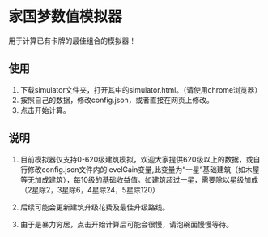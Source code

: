 # 家国梦数值模拟器

用于计算已有卡牌的最佳组合的模拟器！

## 使用
1. 下载simulator文件夹，打开其中的simulator.html。（请使用chrome浏览器）
2. 按照自己的数据，修改config.json，或者直接在网页上修改。
3. 点击开始计算。

## 说明
1. 目前模拟器仅支持0-620级建筑模拟，欢迎大家提供620级以上的数据，或自行修改config.json文件内的levelGain变量,此变量为“一星”基础建筑（如木屋等无加成建筑），每10级的基础收益值。如建筑超过一星，需要除以星级加成（2星除2，3星除6，4星除24，5星除120）

2. 后续可能会更新建筑升级花费及最佳升级路线。
3. 由于是暴力穷居，点击开始计算后可能会很慢，请泡碗面慢慢等待。
